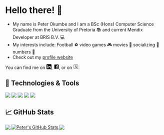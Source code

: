 # Hello there! 👋
- My name is Peter Okumbe and I am a BSc (Hons) Computer Science Graduate from the University of Pretoria :books: and current Mendix Developer at BRIS B.V. 💻
- My interests include: Football :soccer: video games :video_game: movies 🎥 socializing 💬 numbers 🔢
- Check out my [profile website](https://peterokumbe17.github.io/)

You can find me on [![LinkedIn][1.1]][1], [![Facebook][1.2]][2], or on [![Twitter][1.3]][3].

## 🔧 Technologies & Tools
![](https://img.shields.io/badge/mendix-blue)
![](https://img.shields.io/badge/Linux-informational?style=flat&logo=linux&logoColor=white&color=dark-green)
![](https://img.shields.io/badge/Python-informational?style=flat&logo=python&logoColor=white&color=dark-green)
![](https://img.shields.io/badge/JavaScript-informational?style=flat&logo=javascript&logoColor=white&color=dark-green)
![](https://img.shields.io/badge/PostgreSQL-informational?style=flat&logo=postgresql&logoColor=white&color=dark-green)

## &#x1f4c8; GitHub Stats

<a href="https://github.com/peterokumbe17/peterokumbe17">
  <img align="center" src="https://github-readme-stats.vercel.app/api/top-langs/?username=peterokumbe17&hide=java,html,tex&title_color=ffffff&text_color=c9cacc&icon_color=2bbc8a&bg_color=1d1f21&langs_count=3" />
</a>
<a href="https://github.com/peterokumbe17/peterokumbe17">
  <img align="center" src="https://github-readme-stats.vercel.app/api?username=peterokumbe17&show_icons=true&line_height=27&count_private=true&title_color=ffffff&text_color=c9cacc&icon_color=2bbc8a&bg_color=1d1f21" alt="Peter's GitHub Stats" />
</a>

<a href="https://github.com/peterokumbe17/advent-of-code">
  <img align="center" src="https://github-readme-stats.vercel.app/api/pin/?username=peterokumbe17&repo=advent-of-code&title_color=ffffff&text_color=c9cacc&icon_color=2bbc8a&bg_color=1d1f21" />
</a>

<!-- Icons -->

[1.1]: https://raw.githubusercontent.com/peterokumbe17/peterokumbe17/main/linkedin-3-16.png
[1.2]: https://raw.githubusercontent.com/peterokumbe17/peterokumbe17/main/facebook_16x16-icon.png
[1.3]: https://raw.githubusercontent.com/peterokumbe17/peterokumbe17/main/twitter-x_16x16-icon.png

<!-- Links to social media accounts -->

[1]: https://www.linkedin.com/in/peter-okumbe-65a887203/
[2]: https://facebook.com/peter.okumbe
[3]: https://twitter.com/retep_741
